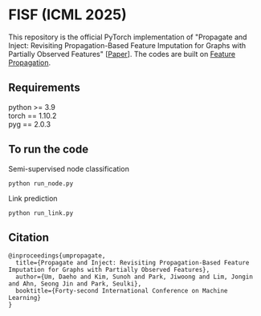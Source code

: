 # FISF (ICML 2025)
This repository is the official PyTorch implementation of "Propagate and Inject: Revisiting Propagation-Based Feature Imputation for Graphs with Partially Observed Features" [[Paper](https://openreview.net/forum?id=QfKrcgyase)]. The codes are built on [Feature Propagation](https://github.com/twitter-research/feature-propagation).

## Requirements
python >= 3.9 <br />
torch == 1.10.2 <br />
pyg == 2.0.3

## To run the code
Semi-supervised node classification
```
python run_node.py
```
Link prediction
```
python run_link.py
```


## Citation
```
@inproceedings{umpropagate,
  title={Propagate and Inject: Revisiting Propagation-Based Feature Imputation for Graphs with Partially Observed Features},
  author={Um, Daeho and Kim, Sunoh and Park, Jiwoong and Lim, Jongin and Ahn, Seong Jin and Park, Seulki},
  booktitle={Forty-second International Conference on Machine Learning}
}
```
